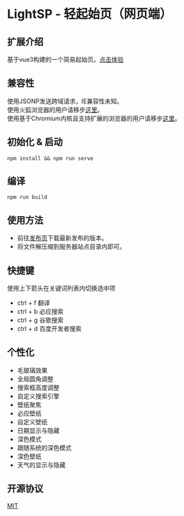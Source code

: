 # LightSP - 轻起始页（网页端）

## 扩展介绍
基于vue3构建的一个简易起始页。[点击体验](https://www.kihanlee.site/archive/lightsp/)

## 兼容性
使用JSONP发送跨域请求，IE兼容性未知。  
使用火狐浏览器的用户请移步[这里](https://github.com/KiHanLee/LightSP/tree/firefox)。  
使用基于Chromium内核且支持扩展的浏览器的用户请移步[这里](https://github.com/KiHanLee/LightSP/tree/chromium)。

## 初始化 & 启动
```
npm install && npm run serve
```

## 编译
```
npm run build
```

## 使用方法
- 前往[发布页](https://github.com/KiHanLee/LightSP/releases)下载最新发布的版本。
- 将文件解压缩到服务器站点目录内即可。

## 快捷键
使用上下箭头在关键词列表内切换选中项
- ctrl + f 翻译
- ctrl + b 必应搜索
- ctrl + g 谷歌搜索
- ctrl + d 百度开发者搜索

## 个性化
- 毛玻璃效果
- 全局圆角调整
- 搜索框高度调整
- 自定义搜索引擎
- 壁纸聚焦
- 必应壁纸
- 自定义壁纸
- 日期显示与隐藏
- 深色模式
- 跟随系统的深色模式
- 深色壁纸
- 天气的显示与隐藏

## 开源协议
[MIT](https://opensource.org/licenses/MIT)
